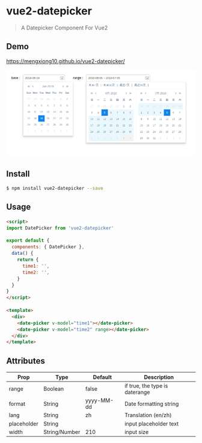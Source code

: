 # vue2-datepicker

> A Datepicker Component For Vue2

## Demo
<https://mengxiong10.github.io/vue2-datepicker/>

![image](https://github.com/mengxiong10/vue2-datepicker/raw/master/screenshot/demo.PNG)

## Install

```bash
$ npm install vue2-datepicker --save
```

## Usage

```html
<script>
import DatePicker from 'vue2-datepicker'

export default {
  components: { DatePicker },
  data() {
    return {
      time1: '',
      time2: '',
    }
  }
}
</script>

<template>
  <div>
    <date-picker v-model="time1"></date-picker>
    <date-picker v-model="time2" range></date-picker>
  </div>
</template>
```
## Attributes

| Prop            | Type          | Default     | Description                           |
|-----------------|---------------|-------------|---------------------------------------|
| range           | Boolean       | false       | if true, the type is daterange        |
| format          | String        | yyyy-MM-dd  | Date formatting string                |
| lang            | String        | zh          | Translation (en/zh)      |
| placeholder     | String        |             | input placeholder text                |
| width           | String/Number | 210         | input size                            |



